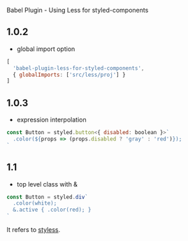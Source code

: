 Babel Plugin - Using Less for styled-components

## 1.0.2
- global import option
```javascript
[
  'babel-plugin-less-for-styled-components', 
  { globalImports: ['src/less/proj'] }
]
```

## 1.0.3
- expression interpolation
```javascript
const Button = styled.button<{ disabled: boolean }>`
  .color(${props => (props.disabled ? 'gray' : 'red')});
`
```

## 1.1
- top level class with &
```javascript
const Button = styled.div`
  .color(white);
  &.active { .color(red); }
`
```


It refers to [styless](https://github.com/jean343/styless.git).